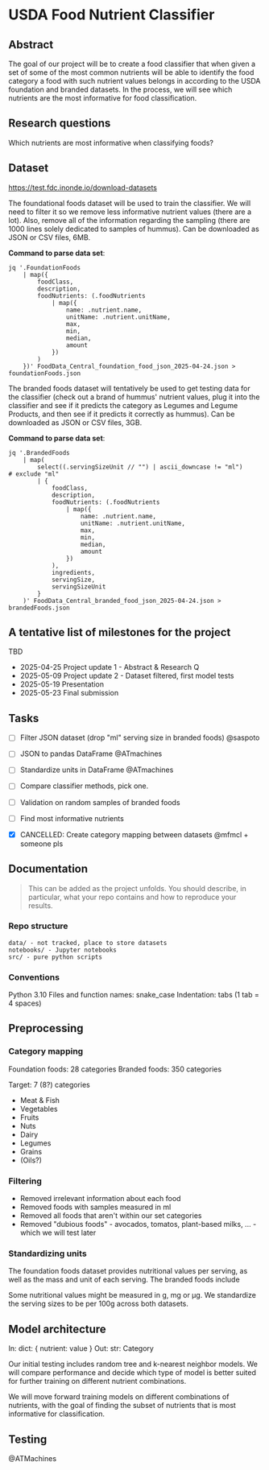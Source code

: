 # USDA Food Nutrient Classifier

## Abstract
The goal of our project will be to create a food classifier that when given a set of some of the most common nutrients will be able to identify the food category a food with such nutrient values belongs in according to the USDA foundation and branded datasets. In the process, we will see which nutrients are the most informative for food classification.

## Research questions
Which nutrients are most informative when classifying foods?

## Dataset
https://test.fdc.inonde.io/download-datasets

The foundational foods dataset will be used to train the classifier. We will need to filter it so we remove less informative nutrient values (there are a lot). Also, remove all of the information regarding the sampling (there are 1000 lines solely dedicated to samples of hummus). Can be downloaded as JSON or CSV files, 6MB.

**Command to parse data set**:
```
jq '.FoundationFoods
    | map({
        foodClass,
        description,
        foodNutrients: (.foodNutrients
            | map({
                name: .nutrient.name,
                unitName: .nutrient.unitName,
                max,
                min,
                median,
                amount
            })
        )
    })' FoodData_Central_foundation_food_json_2025-04-24.json > foundationFoods.json
```

The branded foods dataset will tentatively be used to get testing data for the classifier (check out a brand of hummus' nutrient values, plug it into the classifier and see if it predicts the category as Legumes and Legume Products, and then see if it predicts it correctly as hummus). Can be downloaded as JSON or CSV files, 3GB.

**Command to parse data set**:
```
jq '.BrandedFoods
    | map(
        select((.servingSizeUnit // "") | ascii_downcase != "ml")       # exclude "ml"
        | {
            foodClass,
            description,
            foodNutrients: (.foodNutrients
                | map({
                    name: .nutrient.name,
                    unitName: .nutrient.unitName,
                    max,
                    min,
                    median,
                    amount
                })
            ),
            ingredients,
            servingSize,
            servingSizeUnit
        }
    )' FoodData_Central_branded_food_json_2025-04-24.json > brandedFoods.json
```
## A tentative list of milestones for the project
TBD

- 2025-04-25 Project update 1 - Abstract & Research Q
- 2025-05-09 Project update 2 - Dataset filtered, first model tests
- 2025-05-19 Presentation
- 2025-05-23 Final submission

## Tasks

- [ ] Filter JSON dataset (drop "ml" serving size in branded foods) @saspoto
- [ ] JSON to pandas DataFrame @ATmachines
- [ ] Standardize units in DataFrame @ATmachines
- [ ] Compare classifier methods, pick one.
- [ ] Validation on random samples of branded foods
- [ ] Find most informative nutrients
- [x] CANCELLED: Create category mapping between datasets @mfmcl + someone pls


## Documentation
> This can be added as the project unfolds. You should describe, in particular, what your repo contains and how to reproduce your results.

### Repo structure
```
data/ - not tracked, place to store datasets
notebooks/ - Jupyter notebooks
src/ - pure python scripts
```

### Conventions

Python 3.10
Files and function names: snake_case
Indentation: tabs (1 tab = 4 spaces)

## Preprocessing

### Category mapping

Foundation foods: 28 categories
Branded foods: 350 categories

Target: 7 (8?) categories
- Meat & Fish
- Vegetables
- Fruits
- Nuts
- Dairy
- Legumes
- Grains
- (Oils?)

### Filtering

- Removed irrelevant information about each food
- Removed foods with samples measured in ml
- Removed all foods that aren't within our set categories
- Removed "dubious foods" - avocados, tomatos, plant-based milks, ... - which we will test later

### Standardizing units

The foundation foods dataset provides nutritional values per serving, as well as the mass and unit of each serving.
The branded foods include 

Some nutritional values might be measured in g, mg or μg. We standardize the serving sizes to be per 100g across both datasets.

## Model architecture

In: dict: { nutrient: value }
Out: str: Category

Our initial testing includes random tree and k-nearest neighbor models. We will compare performance and decide which type of model is better suited for further training on different nutrient combinations.

We will move forward training models on different combinations of nutrients, with the goal of finding the subset of nutrients that is most informative for classification.

## Testing

@ATMachines